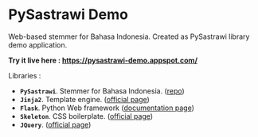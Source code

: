 # PySastrawi Demo

Web-based stemmer for Bahasa Indonesia. Created as PySastrawi library demo application. 

**Try it live here : https://pysastrawi-demo.appspot.com/**

Libraries :

- **`PySastrawi`**. Stemmer for Bahasa Indonesia. ([repo](https://github.com/har07/PySastrawi))
- **`Jinja2`**. Template engine. ([official page](http://jinja.pocoo.org/))
- **`Flask`**. Python Web framework ([documentation page](https://flask.palletsprojects.com/en/2.1.x/))
- **`Skeleton`**. CSS boilerplate. ([official page](http://getskeleton.com/))
- **`JQuery`**. ([official page](https://jquery.com/))